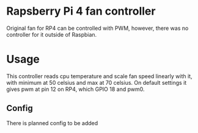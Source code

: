 # Rapsberry Pi 4 fan controller

Original fan for RP4 can be controlled with PWM, however, there was no controller for it outside of Raspbian.

# Usage

This controller reads cpu temperature and scale fan speed linearly with it, with minimum at 50 celsius and max at 70 celsius.
On default settings it gives pwm at pin 12 on RP4, which GPIO 18 and pwm0.

## Config

There is planned config to be added
